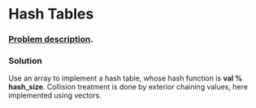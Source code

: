 # Hash Tables

### [Problem description](https://www.beecrowd.com.br/judge/en/problems/view/1256).

### Solution

Use an array to implement a hash table, whose hash function is __val % hash\_size__. Collision treatment is done by exterior chaining values, here implemented using vectors.